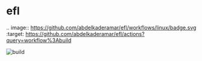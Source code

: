 # efl

.. image:: https://github.com/abdelkaderamar/efl/workflows/linux/badge.svg
   :target: https://github.com/abdelkaderamar/efl/actions?query=workflow%3Abuild
  
![build](https://github.com/github/docs/actions/workflows/main.yml/badge.svg)
